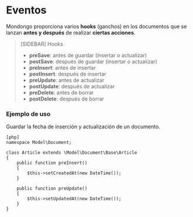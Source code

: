 Eventos
=======

Mondongo proporciona varios **hooks** (ganchos) en los documentos
que se lanzan **antes y después** de realizar **ciertas acciones**.

>[SIDEBAR]
>Hooks
>
>  * **preSave**: antes de guardar (insertar o actualizar)
>  * **postSave**: después de guardar (insertar o actualizar)
>  * **preInsert**: antes de insertar
>  * **postInsert**: después de insertar
>  * **preUpdate**: antes de actualizar
>  * **postUpdate**: después de actualizar
>  * **preDelete**: antes de borrar
>  * **postDelete**: después de borrar

### Ejemplo de uso

Guardar la fecha de inserción y actualización de un documento.

    [php]
    namespace Model\Document;

    class Article extends \Model\Document\Base\Article
    {
        public function preInsert()
        {
            $this->setCreatedAt(new DateTime());
        }

        public function preUpdate()
        {
            $this->setUpdatedAt(new DateTime());
        }
    }
